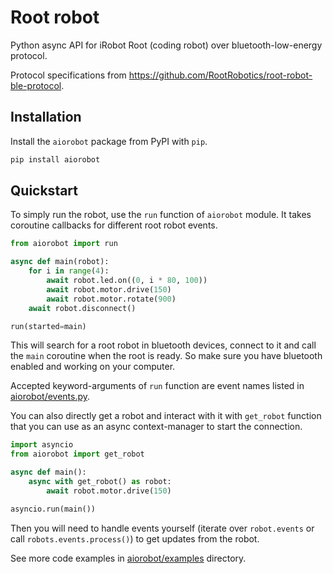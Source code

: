 # Root robot

Python async API for iRobot Root (coding robot) over bluetooth-low-energy protocol.

Protocol specifications from <https://github.com/RootRobotics/root-robot-ble-protocol>.

## Installation

Install the `aiorobot` package from PyPI with `pip`.

```sh
pip install aiorobot
```

## Quickstart

To simply run the robot, use the `run` function of `aiorobot` module.
It takes coroutine callbacks for different root robot events.

```python
from aiorobot import run

async def main(robot):
    for i in range(4):
        await robot.led.on((0, i * 80, 100))
        await robot.motor.drive(150)
        await robot.motor.rotate(900)
    await robot.disconnect()

run(started=main)
```

This will search for a root robot in bluetooth devices, connect to it and call the `main` coroutine when the root is ready.
So make sure you have bluetooth enabled and working on your computer.

Accepted keyword-arguments of `run` function are event names listed in [aiorobot/events.py](https://github.com/entwanne/aiorobot/blob/master/aiorobot/events.py).

You can also directly get a robot and interact with it with `get_robot` function that you can use as an async context-manager to start the connection.

```python
import asyncio
from aiorobot import get_robot

async def main():
    async with get_robot() as robot:
        await robot.motor.drive(150)

asyncio.run(main())
```

Then you will need to handle events yourself (iterate over `robot.events` or call `robots.events.process()`) to get updates from the robot.

See more code examples in [aiorobot/examples](https://github.com/entwanne/aiorobot/tree/master/aiorobot/examples) directory.
